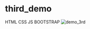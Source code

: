 # third_demo
HTML CSS JS BOOTSTRAP
![demo_3rd](https://github.com/rajibur97/third_demo/assets/142864483/5fde66e1-5d57-466b-875e-a78489446264)
